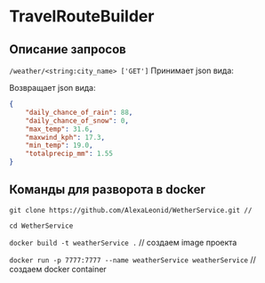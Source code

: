 # TravelRouteBuilder

## Описание запросов

```/weather/<string:city_name> ['GET']``` Принимает json вида:

Возвращает json вида:
```json
{
    "daily_chance_of_rain": 88,
    "daily_chance_of_snow": 0,
    "max_temp": 31.6,
    "maxwind_kph": 17.3,
    "min_temp": 19.0,
    "totalprecip_mm": 1.55
}
```
## Команды для разворота в docker

```
git clone https://github.com/AlexaLeonid/WetherService.git //
```

```
cd WetherService
```

```docker build -t weatherService .``` // создаем image проекта

```docker run -p 7777:7777 --name weatherService weatherService``` // создаем docker container
